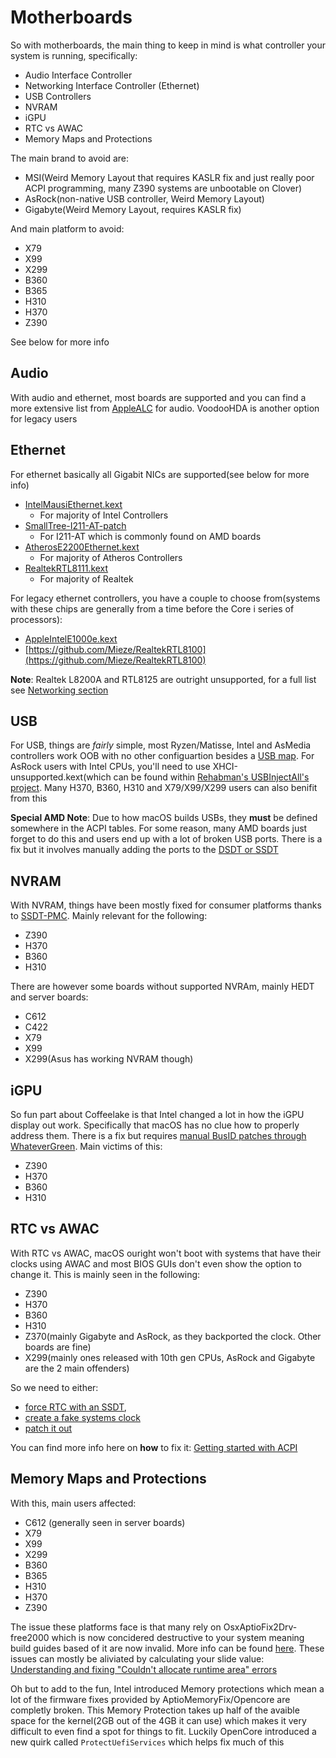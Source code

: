 # Motherboards

So with motherboards, the main thing to keep in mind is what controller your system is running, specifically:

* Audio Interface Controller
* Networking Interface Controller (Ethernet)
* USB Controllers
* NVRAM
* iGPU
* RTC vs AWAC
* Memory Maps and Protections

The main brand to avoid are:

* MSI(Weird Memory Layout that requires KASLR fix and just really poor ACPI programming, many Z390 systems are unbootable on Clover)
* AsRock(non-native USB controller, Weird Memory Layout)
* Gigabyte(Weird Memory Layout, requires KASLR fix)

And main platform to avoid:

* X79
* X99
* X299
* B360
* B365
* H310
* H370
* Z390

See below for more info

## Audio

With audio and ethernet, most boards are supported and you can find a more extensive list from [AppleALC](https://github.com/acidanthera/AppleALC/wiki/Supported-codecs) for audio. VoodooHDA is another option for legacy users

##  Ethernet

For ethernet basically all Gigabit NICs are supported(see below for more info)

* [IntelMausiEthernet.kext](https://github.com/Mieze/IntelMausiEthernet)
   * For majority of Intel Controllers
* [SmallTree-I211-AT-patch](https://github.com/khronokernel/SmallTree-I211-AT-patch/releases)
   * For I211-AT which is commonly found on AMD boards
* [AtherosE2200Ethernet.kext](https://github.com/Mieze/AtherosE2200Ethernet)
   * For majority of Atheros Controllers
* [RealtekRTL8111.kext](https://github.com/Mieze/RTL8111_driver_for_OS_X)
   * For majority of Realtek 
   
For legacy ethernet controllers, you have a couple to choose from(systems with these chips are generally from a time before the Core i series of processors):

* [AppleIntelE1000e.kext](https://github.com/chris1111/AppleIntelE1000e)
* [https://github.com/Mieze/RealtekRTL8100](https://github.com/Mieze/RealtekRTL8100)

**Note**: Realtek L8200A and RTL8125 are outright unsupported, for a full list see [Networking section](/Networking.md)

## USB


For USB, things are *fairly* simple, most Ryzen/Matisse, Intel and AsMedia controllers work OOB with no other configuartion besides a [USB map](https://usb-map.gitbook.io/project/). For AsRock users with Intel CPUs, you'll need to use XHCI-unsupported.kext(which can be found within [Rehabman's USBInjectAll's project](https://github.com/RehabMan/OS-X-USB-Inject-All). Many H370, B360, H310 and X79/X99/X299 users can also benifit from this

**Special AMD Note**: Due to how macOS builds USBs, they **must** be defined somewhere in the ACPI tables. For some reason, many AMD boards just forget to do this and users end up with a lot of broken USB ports. There is a fix but it involves manually adding the ports to the [DSDT or SSDT](https://github.com/khronokernel/Opencore-Vanilla-Desktop-Guide/blob/master/AMD/AMD-USB-map.md)



## NVRAM

With NVRAM, things have been mostly fixed for consumer platforms thanks to [SSDT-PMC](https://github.com/acidanthera/OpenCorePkg/blob/master/Docs/AcpiSamples/SSDT-PMC.dsl). Mainly relevant for the following:

* Z390
* H370
* B360
* H310

There are however some boards without supported NVRAm, mainly HEDT and server boards:

* C612
* C422
* X79
* X99
* X299(Asus has working NVRAM though)

## iGPU

So fun part about Coffeelake is that Intel changed a lot in how the iGPU display out work. Specifically that macOS has no clue how to properly address them. There is a fix but requires [manual BusID patches through WhateverGreen](https://desktop.dortania.ml/extras/gpu-patches.html). Main victims of this:

* Z390
* H370
* B360
* H310

## RTC vs AWAC

With RTC vs AWAC, macOS ouright won't boot with systems that have their clocks using AWAC and most BIOS GUIs don't even show the option to change it. This is mainly seen in the following:

* Z390
* H370
* B360
* H310
* Z370(mainly Gigabyte and AsRock, as they backported the clock. Other boards are fine)
* X299(mainly ones released with 10th gen CPUs, AsRock and Gigabyte are the 2 main offenders)

So we need to either:

* [force RTC with an SSDT](https://github.com/acidanthera/OpenCorePkg/blob/master/Docs/AcpiSamples/SSDT-AWAC.dsl), 
* [create a fake systems clock](https://github.com/acidanthera/OpenCorePkg/blob/master/Docs/AcpiSamples/SSDT-RTC0.dsl) 
* [patch it out](https://www.hackintosh-forum.de/forum/thread/39846-asrock-z390-taichi-ultimate/?pageNo=2)

You can find more info here on **how** to fix it: [Getting started with ACPI](https://khronokernel.github.io/Getting-Started-With-ACPI/)

## Memory Maps and Protections

With this, main users affected:

* C612 (generally seen in server boards)
* X79
* X99
* X299
* B360
* B365
* H310
* H370
* Z390

The issue these platforms face is that many rely on OsxAptioFix2Drv-free2000 which is now concidered destructive to your system meaning build guides based of it are now invalid. More info can be found [here](https://www.reddit.com/r/hackintosh/comments/cfjyla/i_unleashed_a_plague_upon_you_guys_and_i_am_sorry/). These issues can mostly be aliviated by calculating your slide value: [Understanding and fixing "Couldn't allocate runtime area" errors](https://desktop.dortania.ml/extras/kalsr-fix)

Oh but to add to the fun, Intel introduced Memory protections which mean a lot of the firmware fixes provided by AptioMemoryFix/Opencore are completly broken. This Memory Protection takes up half of the avaible space for the kernel(2GB out of the 4GB it can use) which makes it very difficult to even find a spot for things to fit. Luckily OpenCore introduced a new quirk called `ProtectUefiServices` which helps fix much of this


